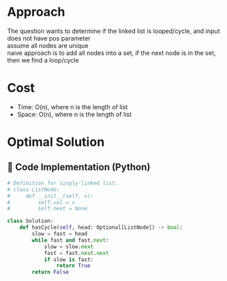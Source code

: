 # Approach 
The question wants to determine if the linked list is looped/cycle, and input does not have pos parameter  
assume all nodes are unique  
naive approach is to add all nodes into a set, if the next node is in the set, then we find a loop/cycle 

# Cost
- Time: O(n), where n is the length of list 
- Space: O(n), where n is the length of list 

# Optimal Solution
## 🧾 Code Implementation (Python)
```python
# Definition for singly-linked list.
# class ListNode:
#     def __init__(self, x):
#         self.val = x
#         self.next = None

class Solution:
    def hasCycle(self, head: Optional[ListNode]) -> bool:
        slow = fast = head
        while fast and fast.next:
            slow = slow.next
            fast = fast.next.next
            if slow is fast:
                return True
        return False